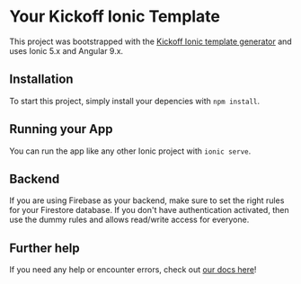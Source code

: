 # Your Kickoff Ionic Template

This project was bootstrapped with the [Kickoff Ionic template generator](https://kickoffionic.com) and uses Ionic 5.x and Angular 9.x.

## Installation

To start this project, simply install your depencies with `npm install`.

## Running your App

You can run the app like any other Ionic project with `ionic serve`.

## Backend

If you are using Firebase as your backend, make sure to set the right rules for your Firestore database.
If you don't have authentication activated, then use the dummy rules and allows read/write access for everyone.

## Further help

If you need any help or encounter errors, check out [our docs here](https://kickoffionic.com/docs)!